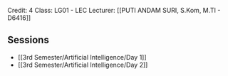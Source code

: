 Credit: 4
Class: LG01 - LEC
Lecturer: [[PUTI ANDAM SURI, S.Kom, M.TI - D6416]]

## Sessions

- [[3rd Semester/Artificial Intelligence/Day 1]]
- [[3rd Semester/Artificial Intelligence/Day 2]]